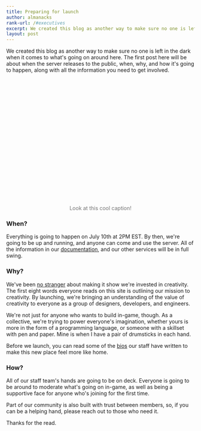 ```yaml
---
title: Preparing for launch
author: almanacks
rank-url: /#executives
excerpt: We created this blog as another way to make sure no one is left in the dark when it comes to what's going on around here. The first post here will be about when the server releases to the public, when, why, and how it's going to happen, along with all the information you need to get involved.
layout: post
---
```


We created this blog as another way to make sure no one is left in the dark when it comes to what's going on around here. The first post here will be about when the server releases to the public, when, why, and how it's going to happen, along with all the information you need to get involved.

<section class="usa-hero" style="background-image: url('https://novelmc.net/assets/img/hero/h9qmclx8Hg.png'); margin-top: 5rem; margin-bottom: 6rem; position: relative; width: 100vw; left: calc(-50vw + 50%); height: 15rem;">
</section>

<p style="text-align: center; margin-top: -4rem; color: #757575;">Look at this cool caption!</p>

### When?
Everything is going to happen on July 10th at 2PM EST. By then, we're going to be up and running, and anyone can come and use the server. All of the information in our [documentation](https://novelmc.net/docs/), and our other services will be in full swing.

### Why?
We've been [no stranger](https://novelmc.net/about/) about making it show we're invested in creativity. The first eight words everyone reads on this site is outlining our mission to creativity. By launching, we're bringing an understanding of the value of creativity to everyone as a group of designers, developers, and engineers.

We're not just for anyone who wants to build in-game, though. As a collective, we're trying to power everyone's imagination, whether yours is more in the form of a programming language, or someone with a skillset with pen and paper. Mine is when I have a pair of drumsticks in each hand.

Before we launch, you can read some of the [bios](https://novelmc.net/team/) our staff have written to make this new place feel more like home.

### How?
All of our staff team's hands are going to be on deck. Everyone is going to be around to moderate what's going on in-game, as well as being a supportive face for anyone who's joining for the first time.

Part of our community is also built with trust between members, so, if you can be a helping hand, please reach out to those who need it.

Thanks for the read.
